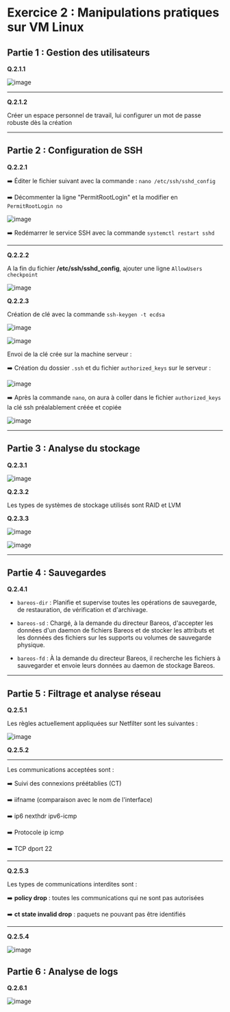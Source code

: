 # Exercice 2 : Manipulations pratiques sur VM Linux  
  
## Partie 1 : Gestion des utilisateurs  

**Q.2.1.1**  
  
![image](https://github.com/user-attachments/assets/d5c22687-3064-4d0b-9f3b-f1759d20ccde)  
  
----  
**Q.2.1.2**  
  
Créer un espace personnel de travail, lui configurer un mot de passe robuste dès la création  
  
----
## Partie 2 : Configuration de SSH    
  
**Q.2.2.1**  
  
➡️ Éditer le fichier suivant avec la commande : `nano /etc/ssh/sshd_config`  
  
➡️ Décommenter la ligne "PermitRootLogin" et la modifier en `PermitRootLogin no`  
  
![image](https://github.com/user-attachments/assets/abf9729d-299c-4c4d-afb0-9d0efc474672)  
  
➡️ Redémarrer le service SSH avec la commande `systemctl restart sshd`  
  
----  
  
**Q.2.2.2**  
  
A la fin du fichier **/etc/ssh/sshd_config**, ajouter une ligne `AllowUsers checkpoint`  
  
![image](https://github.com/user-attachments/assets/1e686693-6f7d-4614-bc42-8a4e31d05806)  
  
**Q.2.2.3**  
  
Création de clé avec la commande `ssh-keygen -t ecdsa`  
  
![image](https://github.com/user-attachments/assets/3204e065-cee8-4962-bffc-1649afca6ea1)  
  
![image](https://github.com/user-attachments/assets/4022f342-fafb-44ca-81ce-c4035d26aec6)
  
Envoi de la clé crée sur la machine serveur :  
  
➡️ Création du dossier `.ssh` et du fichier `authorized_keys` sur le serveur :  
  
![image](https://github.com/user-attachments/assets/5c6264fb-9b64-40ab-9287-3b80013f892c)  
  
➡️ Après la commande `nano`, on aura à coller dans le fichier `authorized_keys` la clé ssh préalablement créée et copiée  
  
![image](https://github.com/user-attachments/assets/b7d63821-4202-4a60-b6b2-cab3b4ac7015)
  
-----  
## Partie 3 : Analyse du stockage  
  
**Q.2.3.1**  
  
![image](https://github.com/user-attachments/assets/10a035b9-baa4-4f25-bf98-d81194544395)  
  
**Q.2.3.2**  
  
Les types de systèmes de stockage utilisés sont RAID et LVM  
  
**Q.2.3.3**  
  
![image](https://github.com/user-attachments/assets/82403429-5060-4b58-98f4-2c20cb524abe)  
  
![image](https://github.com/user-attachments/assets/6ed26926-d7cc-4bb5-aeb3-20dab777e9e7)




  


----
  
## Partie 4 : Sauvegardes  
  
**Q.2.4.1**  
  
- `bareos-dir` : Planifie et supervise toutes les opérations de sauvegarde, de restauration, de vérification et d'archivage.  
  
- `bareos-sd` : Chargé, à la demande du directeur Bareos, d'accepter les données d'un daemon de fichiers Bareos et de stocker les attributs et les données des fichiers sur les supports ou volumes de sauvegarde physique.  
  
- `bareos-fd` : À la demande du directeur Bareos, il recherche les fichiers à sauvegarder et envoie leurs données au daemon de stockage Bareos.  
  
----
  
## Partie 5 : Filtrage et analyse réseau  
  
**Q.2.5.1**  
  
Les règles actuellement appliquées sur Netfilter sont les suivantes :  
  
![image](https://github.com/user-attachments/assets/ae9dfb7f-e954-4023-9704-e617f95fe6c7)  
  
**Q.2.5.2**  
  
----
Les communications acceptées sont :  
  
➡️ Suivi des connexions préétablies (CT)  
  
➡️ iifname (comparaison avec le nom de l'interface)  
  
➡️ ip6 nexthdr ipv6-icmp  
  
➡️ Protocole ip icmp   
  
➡️ TCP dport 22  
  
----
**Q.2.5.3**  
  
Les types de communications interdites sont :  
  
➡️ **policy drop** : toutes les communications qui ne sont pas autorisées  
  
➡️ **ct state invalid drop** : paquets ne pouvant pas être identifiés  
  
----
**Q.2.5.4**  
  
![image](https://github.com/user-attachments/assets/6bdb7688-7628-47c8-856e-89bae79d748e)  
  
## Partie 6 : Analyse de logs  
  
**Q.2.6.1**  
  
![image](https://github.com/user-attachments/assets/9aec922e-8dc7-43a2-beb4-6e9feb159225)


  

  



